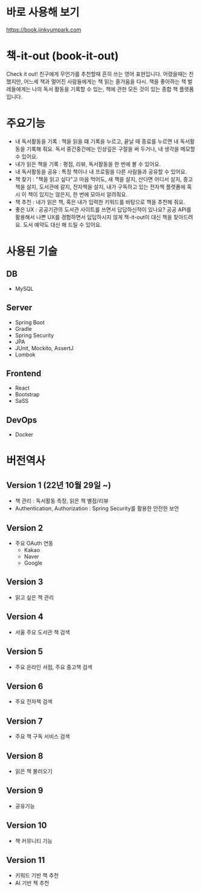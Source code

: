 # 바로 사용해 보기

https://book.jinkyumpark.com

# 책-it-out (book-it-out)

Check it out! 친구에게 무언가를 추천할때 흔히 쓰는 영어 표현입니다.
어렸을때는 친했지만, 어느세 책과 멀어진 사람들에게는 책 읽는 즐거움을 다시.
책을 좋아하는 책 벌레들에게는 나의 독서 활동을 기록할 수 있는,
책에 관한 모든 것이 있는 종합 책 플렛폼입니다.

# 주요기능

-   내 독서활동을 기록 : 책을 읽을 떄 기록을 누르고, 끝날 때 종료를 누르면 내 독서활동을 기록해 줘요. 독서 중간중간에는 인상깊은 구절을 써 두거나, 내 생각을 메모할 수 있어요.
-   내가 읽은 책을 기록 : 평점, 리뷰, 독서활동을 한 번에 볼 수 있어요.
-   내 독서활동을 공유 : 특정 책이나 내 프로필을 다른 사람들과 공유할 수 있어요.
-   책 찾기 : "책을 읽고 싶다"고 마음 먹어도, 새 책을 살지, 산다면 어디서 살지, 중고책을 살지, 도서관에 갈지, 전자책을 살지, 내가 구독하고 있는 전자책 플랫폼에 혹시 이 책이 있지는 않은지, 한 번에 모아서 알려줘요.
-   책 추천 : 내가 읽은 책, 혹은 내가 입력한 키워드를 바탕으로 책을 추천해 줘요.
-   좋은 UX : 공공기관의 도서관 사이트를 쓰면서 답답하신적이 있나요? 공공 API를 활용해서 나쁜 UX를 경험하면서 답답하시지 않게 책-it-out이 대신 책을 찾아드려요. 도서 예약도 대신 해 드릴 수 있어요.

# 사용된 기술

## DB

-   MySQL

## Server

-   Spring Boot
-   Gradle
-   Spring Security
-   JPA
-   JUnit, Mockito, AssertJ
-   Lombok

## Frontend

-   React
-   Bootstrap
-   SaSS

## DevOps

-   Docker

# 버전역사

## Version 1 (22년 10월 29일 ~)

-   책 관리 : 독서활동 측정, 읽은 책 별점/리뷰
-   Authentication, Authorization : Spring Security를 활용한 안전한 보안

## Version 2

-   주요 OAuth 연동
    -   Kakao
    -   Naver
    -   Google

## Version 3

-   읽고 싶은 책 관리

## Version 4

-   서울 주요 도서관 책 검색

## Version 5

-   주요 온라인 서점, 주요 중고책 검색

## Version 6

-   주요 전자책 검색

## Version 7

-   주요 책 구독 서비스 검색

## Version 8

-   읽은 책 불러오기

## Version 9

-   공유기능

## Version 10

-   책 커뮤니티 기능

## Version 11

-   키워드 기반 책 추천
-   AI 기반 책 추천
